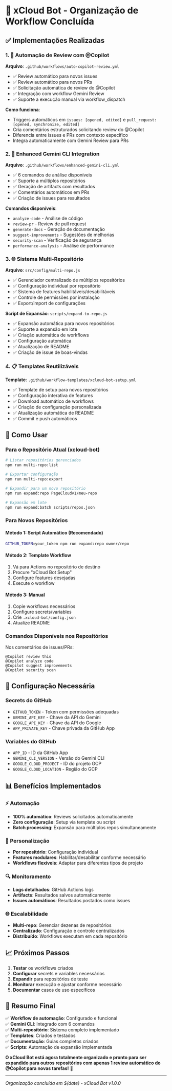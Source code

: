 # 🤖 xCloud Bot - Organização de Workflow Concluída

## ✅ Implementações Realizadas

### 1. 🔄 Automação de Review com @Copilot

**Arquivo**: `.github/workflows/auto-copilot-review.yml`

- ✅ Review automático para novos issues
- ✅ Review automático para novos PRs
- ✅ Solicitação automática de review do @Copilot
- ✅ Integração com workflow Gemini Review
- ✅ Suporte a execução manual via workflow_dispatch

**Como funciona**:

- Triggers automáticos em `issues: [opened, edited]` e `pull_request: [opened, synchronize, edited]`
- Cria comentários estruturados solicitando review do @Copilot
- Diferencia entre issues e PRs com contexto específico
- Integra automaticamente com Gemini Review para PRs

### 2. 🧠 Enhanced Gemini CLI Integration

**Arquivo**: `.github/workflows/enhanced-gemini-cli.yml`

- ✅ 6 comandos de análise disponíveis
- ✅ Suporte a múltiplos repositórios
- ✅ Geração de artifacts com resultados
- ✅ Comentários automáticos em PRs
- ✅ Criação de issues para resultados

**Comandos disponíveis**:

- `analyze-code` - Análise de código
- `review-pr` - Review de pull request
- `generate-docs` - Geração de documentação
- `suggest-improvements` - Sugestões de melhorias
- `security-scan` - Verificação de segurança
- `performance-analysis` - Análise de performance

### 3. 🌐 Sistema Multi-Repositório

**Arquivo**: `src/config/multi-repo.js`

- ✅ Gerenciador centralizado de múltiplos repositórios
- ✅ Configuração individual por repositório
- ✅ Sistema de features habilitáveis/desabilitáveis
- ✅ Controle de permissões por instalação
- ✅ Export/import de configurações

**Script de Expansão**: `scripts/expand-to-repo.js`

- ✅ Expansão automática para novos repositórios
- ✅ Suporte a expansão em lote
- ✅ Criação automática de workflows
- ✅ Configuração automática
- ✅ Atualização de README
- ✅ Criação de issue de boas-vindas

### 4. 📋 Templates Reutilizáveis

**Template**: `.github/workflow-templates/xcloud-bot-setup.yml`

- ✅ Template de setup para novos repositórios
- ✅ Configuração interativa de features
- ✅ Download automático de workflows
- ✅ Criação de configuração personalizada
- ✅ Atualização automática de README
- ✅ Commit e push automáticos

## 🚀 Como Usar

### Para o Repositório Atual (xcloud-bot)

```bash
# Listar repositórios gerenciados
npm run multi-repo:list

# Exportar configuração
npm run multi-repo:export

# Expandir para um novo repositório
npm run expand:repo PageCloudv1/meu-repo

# Expansão em lote
npm run expand:batch scripts/repos.json
```

### Para Novos Repositórios

#### Método 1: Script Automático (Recomendado)

```bash
GITHUB_TOKEN=your_token npm run expand:repo owner/repo
```

#### Método 2: Template Workflow

1. Vá para Actions no repositório de destino
2. Procure "xCloud Bot Setup"
3. Configure features desejadas
4. Execute o workflow

#### Método 3: Manual

1. Copie workflows necessários
2. Configure secrets/variables
3. Crie `.xcloud-bot/config.json`
4. Atualize README

### Comandos Disponíveis nos Repositórios

Nos comentários de issues/PRs:

```
@Copilot review this
@Copilot analyze code
@Copilot suggest improvements
@Copilot security scan
```

## 🔧 Configuração Necessária

### Secrets do GitHub

- `GITHUB_TOKEN` - Token com permissões adequadas
- `GEMINI_API_KEY` - Chave da API do Gemini
- `GOOGLE_API_KEY` - Chave da API do Google
- `APP_PRIVATE_KEY` - Chave privada da GitHub App

### Variables do GitHub

- `APP_ID` - ID da GitHub App
- `GEMINI_CLI_VERSION` - Versão do Gemini CLI
- `GOOGLE_CLOUD_PROJECT` - ID do projeto GCP
- `GOOGLE_CLOUD_LOCATION` - Região do GCP

## 📊 Benefícios Implementados

### ⚡ Automação

- **100% automático**: Reviews solicitados automaticamente
- **Zero configuração**: Setup via template ou script
- **Batch processing**: Expansão para múltiplos repos simultaneamente

### 🎯 Personalização

- **Por repositório**: Configuração individual
- **Features modulares**: Habilitar/desabilitar conforme necessário
- **Workflows flexíveis**: Adaptar para diferentes tipos de projeto

### 🔍 Monitoramento

- **Logs detalhados**: GitHub Actions logs
- **Artifacts**: Resultados salvos automaticamente
- **Issues automáticos**: Resultados postados como issues

### 🌐 Escalabilidade

- **Multi-repo**: Gerenciar dezenas de repositórios
- **Centralizado**: Configuração e controle centralizados
- **Distribuído**: Workflows executam em cada repositório

## 📈 Próximos Passos

1. **Testar** os workflows criados
2. **Configurar** secrets e variables necessários
3. **Expandir** para repositórios de teste
4. **Monitorar** execução e ajustar conforme necessário
5. **Documentar** casos de uso específicos

## 🎉 Resumo Final

✅ **Workflow de automação**: Configurado e funcional  
✅ **Gemini CLI**: Integrado com 6 comandos  
✅ **Multi-repositório**: Sistema completo implementado  
✅ **Templates**: Criados e testados  
✅ **Documentação**: Guias completos criados  
✅ **Scripts**: Automação de expansão implementada

**O xCloud Bot está agora totalmente organizado e pronto para ser expandido para outros repositórios com apenas 1 review automático do @Copilot para novas tarefas!** 🚀

---

_Organização concluída em $(date) - xCloud Bot v1.0.0_
